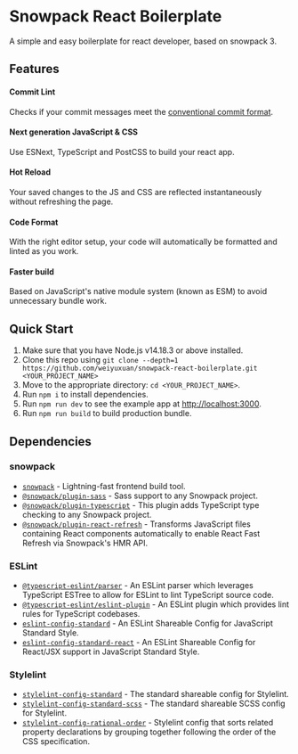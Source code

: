 # Snowpack React Boilerplate

A simple and easy boilerplate for react developer, based on snowpack 3.

## Features

#### Commit Lint

Checks if your commit messages meet the [conventional commit format](https://github.com/conventional-changelog/commitlint/tree/master/@commitlint/config-conventional).

#### Next generation JavaScript & CSS

Use ESNext, TypeScript and PostCSS to build your react app.

#### Hot Reload

Your saved changes to the JS and CSS are reflected instantaneously without refreshing the page.

#### Code Format

With the right editor setup, your code will automatically be formatted and linted as you work.

#### Faster build

Based on JavaScript's native module system (known as ESM) to avoid unnecessary bundle work.

## Quick Start

1. Make sure that you have Node.js v14.18.3 or above installed.
2. Clone this repo using `git clone --depth=1 https://github.com/weiyuxuan/snowpack-react-boilerplate.git <YOUR_PROJECT_NAME>`
3. Move to the appropriate directory: `cd <YOUR_PROJECT_NAME>`.
4. Run `npm i` to install dependencies.
5. Run `npm run dev` to see the example app at <http://localhost:3000>.
6. Run `npm run build` to build production bundle.

## Dependencies

### snowpack

- [`snowpack`](https://github.com/snowpackjs/snowpack) - Lightning-fast frontend build tool.
- [`@snowpack/plugin-sass`](https://github.com/snowpackjs/snowpack/tree/main/plugins/plugin-sass) - Sass support to any Snowpack project.
- [`@snowpack/plugin-typescript`](https://github.com/withastro/snowpack/tree/main/plugins/plugin-typescript) - This plugin adds TypeScript type checking to any Snowpack project.
- [`@snowpack/plugin-react-refresh`](https://github.com/snowpackjs/snowpack/tree/main/plugins/plugin-react-refresh) - Transforms JavaScript files containing React components automatically to enable React Fast Refresh via Snowpack's HMR API.

### ESLint

- [`@typescript-eslint/parser`](https://www.npmjs.com/package/@typescript-eslint/parser) - An ESLint parser which leverages TypeScript ESTree to allow for ESLint to lint TypeScript source code.
- [`@typescript-eslint/eslint-plugin`](https://www.npmjs.com/package/@typescript-eslint/eslint-plugin) - An ESLint plugin which provides lint rules for TypeScript codebases.
- [`eslint-config-standard`](https://www.npmjs.com/package/eslint-config-standard) - An ESLint Shareable Config for JavaScript Standard Style.
- [`eslint-config-standard-react`](https://www.npmjs.com/package/eslint-config-standard-react) - An ESLint Shareable Config for React/JSX support in JavaScript Standard Style.

### Stylelint

- [`stylelint-config-standard`](https://www.npmjs.com/package/stylelint-config-standard) - The standard shareable config for Stylelint.
- [`stylelint-config-standard-scss`](https://www.npmjs.com/package/stylelint-config-standard-scss) - The standard shareable SCSS config for Stylelint.
- [`stylelint-config-rational-order`](https://www.npmjs.com/package/stylelint-config-rational-order) - Stylelint config that sorts related property declarations by grouping together following the order of the CSS specification.
